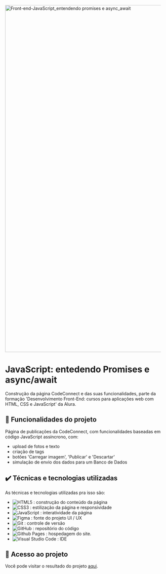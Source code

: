 
<img width="2250" height="1125" alt="Front-end-JavaScript_entendendo promises e async_await" src="https://github.com/user-attachments/assets/7a974a27-0929-4784-a4e3-121c3eac0d18" />

# JavaScript: entedendo Promises e async/await

Construção da página CodeConnect e das suas funcionalidades, parte da formação 'Desenvolvimento Front-End: cursos para aplicações web com HTML, CSS e JavaScript' da Alura.

## 🔨 Funcionalidades do projeto

Página de publicações da CodeConnect, com funcionalidades baseadas em código JavaScript assíncrono, com:
- upload de fotos e texto
- criação de tags
- botões 'Carregar imagem', 'Publicar' e 'Descartar'
- simulação de envio dos dados para um Banco de Dados

## ✔️ Técnicas e tecnologias utilizadas

As técnicas e tecnologias utilizadas pra isso são:

- ![HTML5](https://img.shields.io/badge/HTML5-E34F26?style=for-the-badge&logo=html5&logoColor=white") : construção do conteúdo da página
- ![CSS3](https://img.shields.io/badge/CSS3-1572B6?style=for-the-badge&logo=css3&logoColor=white") : estilização da página e responsividade
- ![JavaScript](https://img.shields.io/badge/JavaScript-323330?style=for-the-badge&logo=javascript&logoColor=F7DF1E") : interatividade da página
- ![Figma](https://img.shields.io/badge/figma-%23F24E1E.svg?style=for-the-badge&logo=figma&logoColor=white) : fonte do projeto UI / UX
- ![Git](https://img.shields.io/badge/git-%23F05033.svg?style=for-the-badge&logo=git&logoColor=white) : controle de versão
- ![GitHub](https://img.shields.io/badge/github-%23121011.svg?style=for-the-badge&logo=github&logoColor=white) : repositório do código
- ![Github Pages](https://img.shields.io/badge/github%20pages-121013?style=for-the-badge&logo=github&logoColor=white) : hospedagem do site.
- ![Visual Studio Code](https://img.shields.io/badge/Visual%20Studio%20Code-0078d7.svg?style=for-the-badge&logo=visual-studio-code&logoColor=white) : IDE

## 📁 Acesso ao projeto

Você pode visitar o resultado do projeto [aqui](https://carlosvazporto.github.io/promises_async_await_js_alura/).
